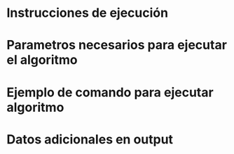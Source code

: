 # Instrucciones de ejecución

# Parametros necesarios para ejecutar el algoritmo

# Ejemplo de comando para ejecutar algoritmo

# Datos adicionales en output
